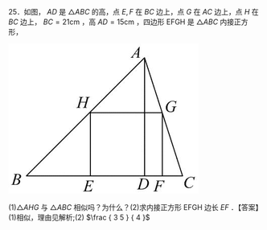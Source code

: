 25．如图， $A D$ 是 ${ \triangle A B C }$ 的高，点 $E , F$ 在 $B C$ 边上，点 $G$ 在 $A C$ 边上，点 $H$ 在 $B C$ 边上， $B C = 2 1 \mathrm { c m }$ ，高 $A D = 1 5 \mathrm { c m }$ ，四边形 EFGH 是 ${ \triangle A B C }$ 内接正方形，

![](<../../qs_image_DB/专题1-2_一文吃透相似三角形12个模型·共14类题型（解析版）/d00b716db8c8577f7c5295e153c48c09687753c00102657cb1e9e2692fd6e1a0.jpg>)

$( 1 ) { \triangle A H G }$ 与 ${ \triangle A B C }$ 相似吗？为什么？(2)求内接正方形 EFGH 边长 $E F$ ．【答案】(1)相似，理由见解析;(2) $\frac { 3 5 } { 4 }$
